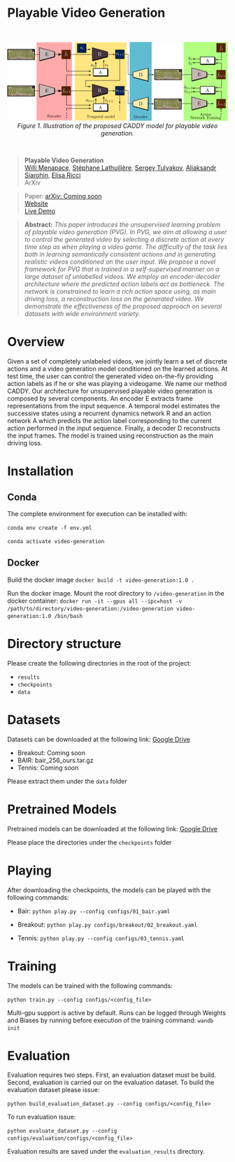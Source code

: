 # Playable Video Generation
<br>
<p align="center">
    <img src="./resources/architecture.png"/> <br />
    <em>
    Figure 1. Illustration of the proposed CADDY model for playable video generation.
    </em>
</p>
<br>

> **Playable Video Generation**<br>
> [Willi Menapace](https://www.willimenapace.com/), [Stéphane Lathuilière](https://stelat.eu/), [Sergey Tulyakov](http://www.stulyakov.com/), [Aliaksandr Siarohin](https://github.com/AliaksandrSiarohin), [Elisa Ricci](http://elisaricci.eu/)<br>
> ArXiv<br>

> Paper: [arXiv: Coming soon]()<br>
> [Website](https://willi-menapace.github.io/playable-video-generation-website/)<br>
> [Live Demo](https://willi-menapace.github.io/playable-video-generation-website/play.html)<br>

> **Abstract:** *This paper introduces the unsupervised learning problem of playable video generation (PVG). In PVG, we aim at allowing a user to control the generated video by selecting a discrete action at every time step as when playing a video game. The difficulty of the task lies both in learning semantically consistent actions and in generating realistic videos conditioned on the user input. We propose a novel framework for PVG that is trained in a self-supervised manner on a large dataset of unlabelled videos. We employ an encoder-decoder architecture where the predicted action labels act as bottleneck. The network is constrained to learn a rich action space using, as main driving loss, a reconstruction loss on the generated video. We demonstrate the effectiveness of the proposed approach on several datasets with wide environment variety.*

# Overview

Given a set of completely unlabeled videos, we jointly learn a set of discrete actions and a video generation model conditioned on the learned actions. At test time, the user can control the generated video on-the-fly providing action labels as if he or she was playing a videogame. We name our method CADDY. Our architecture for unsupervised playable video generation is composed by several components. An encoder E extracts frame representations from the input sequence. A temporal model estimates the successive states using a recurrent dynamics network R and an action network A which predicts the action label corresponding to the current action performed in the input sequence. Finally, a decoder D reconstructs the input frames. The model is trained using reconstruction as the main driving loss.

# Installation

## Conda

The complete environment for execution can be installed with:

`conda env create -f env.yml`

`conda activate video-generation`

## Docker

Build the docker image
`docker build -t video-generation:1.0 .`

Run the docker image. Mount the root directory to `/video-generation` in the docker container:
`docker run -it --gpus all --ipc=host -v /path/to/directory/video-generation:/video-generation video-generation:1.0 /bin/bash`

# Directory structure

Please create the following directories in the root of the project:

- `results`
- `checkpoints`
- `data`

# Datasets
Datasets can be downloaded at the following link:
[Google Drive](https://drive.google.com/drive/folders/1CuHK_-cFWih0F8AxB4b76FoBQ9RjWMww?usp=sharing)

- Breakout: Coming soon
- BAIR: bair_256_ours.tar.gz
- Tennis: Coming soon

Please extract them under the `data` folder

# Pretrained Models

Pretrained models can be downloaded at the following link:
[Google Drive](https://drive.google.com/drive/folders/1xLlJ8Xh6_wOEEARwBcoeVng2Bbi-wAah?usp=sharing)

Please place the directories under the `checkpoints` folder

# Playing

After downloading the checkpoints, the models can be played with the following commands:

- Bair:
`python play.py --config configs/01_bair.yaml`

- Breakout:
`python play.py configs/breakout/02_breakout.yaml`

- Tennis:
`python play.py --config configs/03_tennis.yaml`

# Training

The models can be trained with the following commands:

`python train.py --config configs/<config_file>`

Multi-gpu support is active by default. Runs can be logged through Weights and Biases by running before execution of the training command:
`wandb init`

# Evaluation

Evaluation requires two steps. First, an evaluation dataset must be build. Second, evaluation is carried our on the evaluation dataset. To build the evaluation dataset please issue:

`python build_evaluation_dataset.py --config configs/<config_file>`

To run evaluation issue:

`python evaluate_dataset.py --config configs/evaluation/configs/<config_file>`

Evaluation results are saved under the `evaluation_results` directory.
